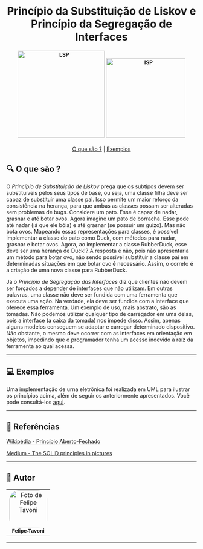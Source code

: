 <h1 align="center"> 
    Princípio da Substituição de Liskov e Princípio da Segregação de Interfaces
</h1>

<h4 align="center">
    <img alt="LSP" title="#LSP" src="https://c3.iggcdn.com/indiegogo-media-prod-cld/image/upload/c_fit,w_auto,g_center,q_auto:best,dpr_2.6,f_auto/v2vmlvqyrdib9qtfdfwc" width="230px;" />
    <img alt="ISP" title="#ISP" src="https://thumbs.dreamstime.com/b/ac-power-sockets-all-types-realistic-illustration-135680600.jpg" width="210px;" />
</h4>

<p align="center">
	<a href="#-O-que-é-?">O que são ?</a> |
	<a href="#-exemplos">Exemplos</a>
</p>

## 🔍 O que são ?

O *Princípio de Substituição de Liskov* prega que os subtipos devem ser substituíveis pelos seus tipos de base, ou seja, uma classe filha deve ser capaz de substituir uma classe pai. Isso permite um maior reforço da consistência na herança, para que ambas as classes possam ser alteradas sem problemas de bugs. Considere um pato. Esse é capaz de nadar, grasnar e até botar ovos. Agora imagine um pato de borracha. Esse pode até nadar (já que ele bóia) e até grasnar (se possuir um guizo). Mas não bota ovos. Mapeando essas representações para classes, é possível implementar a classe do pato como Duck, com métodos para nadar, grasnar e botar ovos. Agora, ao implementar a classe RubberDuck, esse deve ser uma herança de Duck!? A resposta é não, pois não apresentaria um método para botar ovo, não sendo possível substituir a classe pai em determinadas situações em que botar ovo é necessário. Assim, o correto é a criação de uma nova classe para RubberDuck.

Já o *Princípio de Segregação das Interfaces* diz que clientes não devem ser forçados a depender de interfaces que não utilizam. Em outras palavras, uma classe não deve ser fundida com uma ferramenta que executa uma ação. Na verdade, ela deve ser fundida com a interface que oferece essa ferramenta. Um exemplo de uso, mais abstrato, são as tomadas. Não podemos utilizar qualquer tipo de carregador em uma delas, pois a interface (a caixa da tomada) nos impede disso. Assim, apenas alguns modelos conseguem se adaptar e carregar determinado dispositivo. Não obstante, o mesmo deve ocorrer com as interfaces em orientação em objetos, impedindo que o programador tenha um acesso indevido à raíz da ferramenta ao qual acessa.

---

## 💻 Exemplos

Uma implementação de urna eletrônica foi realizada em UML para ilustrar os princípios acima, além de seguir os anteriormente apresentados. Você pode consultá-los [aqui](./UrnaEletronica.png).

---

## 📘 Referências

[Wikipédia - Princípio Aberto-Fechado](https://en.wikipedia.org/wiki/Open%E2%80%93closed_principle#:~:text=In%20object%2Doriented%20programming%2C%20the,without%20modifying%20its%20source%20code.)

[Medium - The SOLID principles in pictures](https://medium.com/backticks-tildes/the-s-o-l-i-d-principles-in-pictures-b34ce2f1e898)

---

## 🦸 Autor

<table>
  <tr>
    <td align="center">
      <a href="#">
        <img style="border-radius: 25%" src="https://avatars.githubusercontent.com/u/56005905?v=4" width="100px;" alt="Foto de Felipe Tavoni"/><br>
        <sub>
          <b>Felipe Tavoni</b>
        </sub>
      </a>
    </td>
  </tr>
</table>

---

<!-- ## 📝 Licença

Este projeto esta sobe a licença [MIT](./LICENSE).
 -->